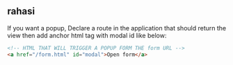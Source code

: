 ## rahasi

If you want a popup, Declare a route in the application that should return the view then add anchor html tag with modal id like below:
```html 
<!-- HTML THAT WILL TRIGGER A POPUP FORM THE form URL -->
<a href="/form.html" id="modal">Open form</a>
```
